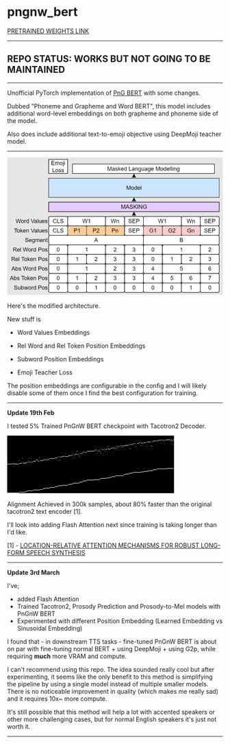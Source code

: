 # pngnw_bert



[PRETRAINED WEIGHTS LINK](https://mega.nz/folder/KQRERZwT#h23pv1xMN2zN_xqLOgytCQ)

---

## REPO STATUS: WORKS BUT NOT GOING TO BE MAINTAINED

---

Unofficial PyTorch implementation of [PnG BERT](https://arxiv.org/pdf/2103.15060.pdf) with some changes.

Dubbed "Phoneme and Grapheme and Word BERT", this model includes additional word-level embeddings on both grapheme and phoneme side of the model.

Also does include additional text-to-emoji objective using DeepMoji teacher model.

---

![pre_training_architecture.png](pngnwbert/pre_training_architecture.png)

Here's the modified architecture.

New stuff is

- Word Values Embeddings

- Rel Word and Rel Token Position Embeddings

- Subword Position Embeddings

- Emoji Teacher Loss

The position embeddings are configurable in the config and I will likely disable some of them once I find the best configuration for training.

---

__Update 19th Feb__

I tested 5% Trained PnGnW BERT checkpoint with Tacotron2 Decoder.

![pngnw_bert_tacotron2_alignment.png](pngnwbert/pngnw_bert_tacotron2_alignment.png)

Alignment Achieved in 300k samples, about 80% faster than the original tacotron2 text encoder [1].

I'll look into adding Flash Attention next since training is taking longer than I'd like.



[1] - [LOCATION-RELATIVE ATTENTION MECHANISMS FOR ROBUST LONG-FORM
SPEECH SYNTHESIS](https://arxiv.org/pdf/1910.10288.pdf)

---

__Update 3rd March__

I've;

- added Flash Attention
- Trained Tacotron2, Prosody Prediction and Prosody-to-Mel models with PnGnW BERT
- Experimented with different Position Embedding (Learned Embedding vs Sinusoidal Embedding)

I found that - in downstream TTS tasks - fine-tuned PnGnW BERT is about on par with fine-tuning normal BERT + using DeepMoji + using G2p, while requiring **much** more VRAM and compute.

I can't recommend using this repo. The idea sounded really cool but after experimenting, it seems like the only benefit to this method is simplifying the pipeline by using a single model instead of multiple smaller models. There is no noticeable improvement in quality (which makes me really sad) and it requires 10x~ more compute.

It's still possible that this method will help a lot with accented speakers or other more challenging cases, but for normal English speakers it's just not worth it.

---
